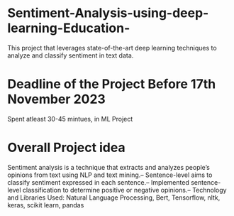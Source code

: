 # Sentiment-Analysis-using-deep-learning-Education-
This project that leverages state-of-the-art deep learning techniques to analyze and classify sentiment in text data. 

# Deadline of the Project Before 17th November 2023
Spent atleast 30-45 mintues, in ML Project

# Overall Project idea 
Sentiment analysis is a technique that extracts and analyzes people’s opinions from text using NLP and text mining.– Sentence-level aims to classify sentiment expressed in each sentence.– Implemented sentence-level classification to determine positive or negative opinions.– Technology and Libraries Used: Natural Language Processing, Bert, Tensorflow, nltk, keras, scikit learn, pandas
